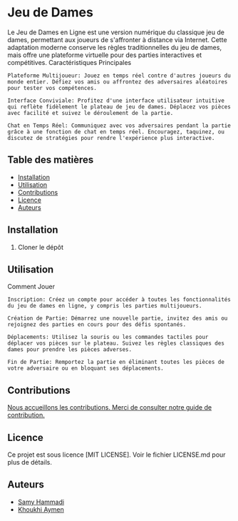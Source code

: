 # Jeu de Dames

Le Jeu de Dames en Ligne est une version numérique du classique jeu de dames, permettant aux joueurs de s'affronter à distance via Internet. Cette adaptation moderne conserve les règles traditionnelles du jeu de dames, mais offre une plateforme virtuelle pour des parties interactives et compétitives.
Caractéristiques Principales

    Plateforme Multijoueur: Jouez en temps réel contre d'autres joueurs du monde entier. Défiez vos amis ou affrontez des adversaires aléatoires pour tester vos compétences.

    Interface Conviviale: Profitez d'une interface utilisateur intuitive qui reflète fidèlement le plateau de jeu de dames. Déplacez vos pièces avec facilité et suivez le déroulement de la partie.

    Chat en Temps Réel: Communiquez avec vos adversaires pendant la partie grâce à une fonction de chat en temps réel. Encouragez, taquinez, ou discutez de stratégies pour rendre l'expérience plus interactive.

## Table des matières
- [Installation](#installation)
- [Utilisation](#utilisation)
- [Contributions](#contributions)
- [Licence](#licence)
- [Auteurs](#auteurs)


## Installation

1. Cloner le dépôt

## Utilisation

Comment Jouer

    Inscription: Créez un compte pour accéder à toutes les fonctionnalités du jeu de dames en ligne, y compris les parties multijoueurs.

    Création de Partie: Démarrez une nouvelle partie, invitez des amis ou rejoignez des parties en cours pour des défis spontanés.

    Déplacements: Utilisez la souris ou les commandes tactiles pour déplacer vos pièces sur le plateau. Suivez les règles classiques des dames pour prendre les pièces adverses.

    Fin de Partie: Remportez la partie en éliminant toutes les pièces de votre adversaire ou en bloquant ses déplacements.

## Contributions

[Nous accueillons les contributions. Merci de consulter notre guide de contribution.](https://github.com/TheJoltMaster?fbclid=IwAR1J8KhuAtJLKw6E8U_VfFe27yRhouJ5SZ6G6OY4u9evMJeAfwvnEdXV0Po)

## Licence

Ce projet est sous licence [MIT LICENSE]. Voir le fichier LICENSE.md pour plus de détails.

## Auteurs

- [Samy Hammadi]([lien-vers-le-profil-github-auteur-1](https://github.com/TheJoltMaster?fbclid=IwAR1J8KhuAtJLKw6E8U_VfFe27yRhouJ5SZ6G6OY4u9evMJeAfwvnEdXV0Po))
- [Khoukhi Aymen](lien-vers-le-profil-github-auteur-2)
